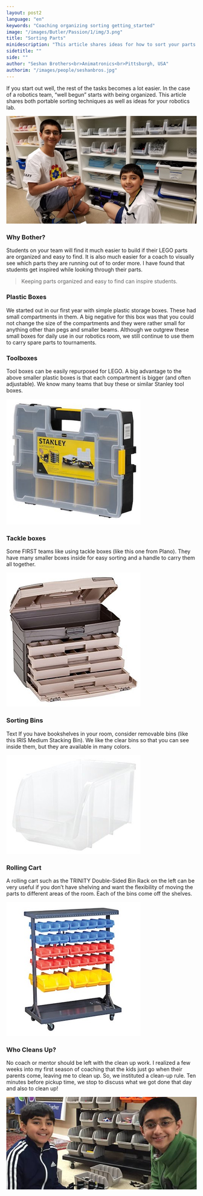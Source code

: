 ```yaml
---
layout: post2
language: "en"
keywords: "Coaching organizing sorting getting_started"
image: "/images/Butler/Passion/1/img/3.png"
title: "Sorting Parts"
minidescription: "This article shares ideas for how to sort your parts for FIRST LEGO League."
sidetitle: ""
side: ""
author: "Seshan Brothers<br>Animatronics<br>Pittsburgh, USA"
authorim: "/images/people/seshanbros.jpg"
---
```


If you start out well, the rest of the tasks becomes a lot easier. In the case of a robotics team, “well begun” starts with being organized. This article shares both portable sorting techniques as well as ideas for your robotics lab.

![](/images/coachcorner/Sorting.jpg)

### Why Bother?

Students on your team will find it much easier to build if their LEGO parts are organized and easy to find. It is also much easier for a coach to visually see which parts they are running out of to order more. I have found that students get inspired while looking through their parts.

> Keeping parts organized and easy to find can inspire students.

### Plastic Boxes

We started out in our first year with simple plastic storage boxes. These had small compartments in them. A big negative for this box was that you could not change the size of the compartments and they were rather small for anything other than pegs and smaller beams. Although we outgrew these small boxes for daily use in our robotics room, we still continue to use them to carry spare parts to tournaments. 

### Toolboxes

Tool boxes can be easily repurposed for LEGO. A big advantage to the above smaller plastic boxes is that each compartment is bigger (and often adjustable). We know many teams that buy these or similar Stanley tool boxes.

![](/images/coachcorner/Stanley.jpg)

### Tackle boxes

Some FIRST teams like using tackle boxes (like this one from Plano).  They have many smaller boxes inside for easy sorting and a handle to carry them all together.

![](/images/coachcorner/Plano.jpg)

### Sorting Bins

Text If you have bookshelves in your room, consider removable bins (like this IRIS Medium Stacking Bin). We like the clear bins so that you can see inside them, but they are available in many colors.

![](/images/coachcorner/Iris.jpg)

### Rolling Cart

A rolling cart such as the TRINITY Double-Sided Bin Rack on the left can be very useful if you don’t have shelving and want the flexibility of moving the parts to different areas of the room. Each of the bins come off the shelves.

![](/images/coachcorner/Cart.jpg)

### Who Cleans Up?

No coach or mentor should be left with the clean up work. I realized a few weeks into my first season of coaching that the kids just go when their parents come, leaving me to clean up. So, we instituted a clean-up rule. Ten minutes before pickup time, we stop to discuss what we got done that day and also to clean up!

![](/images/coachcorner/Organization.jpg)
